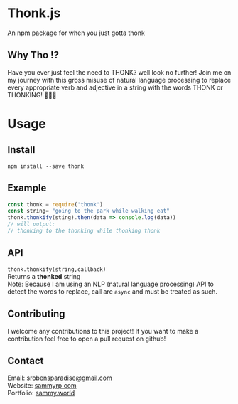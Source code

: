 # Thonk.js
An npm package for when you just gotta thonk
## Why Tho ⁉️
Have you ever just feel the need to THONK? well look no further! Join me on my journey with this gross misuse of  natural language processing to replace every appropriate verb and adjective in a string with the words THONK or THONKING! 🤯🥳💯

# Usage
## Install 

`npm install --save thonk`

## Example
```js
const thonk = require('thonk')
const string= "going to the park while walking eat"
thonk.thonkify(sting).then(data => console.log(data))
// will output:
// thonking to the thonking while thonking thonk
```
## API
`thonk.thonkify(string,callback)`\
Returns a <b>thonked</b> string\
Note: Because I am using an NLP (natural language processing) API to detect the words to replace, call are `async` and must be treated as such.

## Contributing

I welcome any contributions to this project! If you want to make a contribution feel free to open a pull request on github!

## Contact
Email: srobensparadise@gmail.com\
Website: [sammyrp.com](httpsL//sammyrp.com)\
Portfolio: [sammy.world](https://sammy.world)